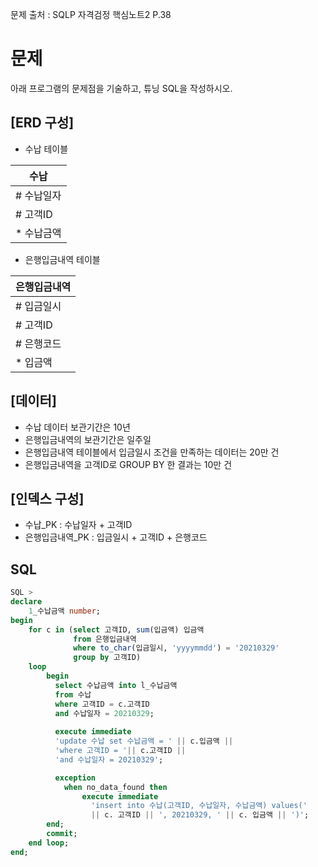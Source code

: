 문제 출처 : SQLP 자격검정 핵심노트2 P.38
# 문제
아래 프로그램의 문제점을 기술하고, 튜닝 SQL을 작성하시오.

## [ERD 구성]
- 수납 테이블

|수납 |
|---|
|# 수납일자|
|# 고객ID|
|* 수납금액|

- 은행입금내역 테이블

|은행입금내역 |
|---|
|# 입금일시|
|# 고객ID|
|# 은행코드|
|* 입금액|

## [데이터]
- 수납 데이터 보관기간은 10년
- 은행입금내역의 보관기간은 일주일
- 은행입금내역 테이블에서 입금일시 조건을 만족하는 데이터는 20만 건
- 은행입금내역을 고객ID로 GROUP BY 한 결과는 10만 건

## [인덱스 구성]
- 수납_PK : 수납일자 + 고객ID
- 은행입금내역_PK : 입금일시 + 고객ID + 은행코드

## SQL
```sql
SQL >
declare
	1_수납금액 number;
begin
	for c in (select 고객ID, sum(입금액) 입금액
			  from 은행입금내역
			  where to_char(입금일시, 'yyyymmdd') = '20210329'
			  group by 고객ID)
	loop
		begin
          select 수납금액 into l_수납금액
          from 수납
          where 고객ID = c.고객ID
          and 수납일자 = 20210329;
          
          execute immediate
          'update 수납 set 수납금액 = ' || c.입금액 ||
          'where 고객ID = '|| c.고객ID ||
          'and 수납일자 = 20210329';

		  exception
            when no_data_found then
            	execute immediate
                  'insert into 수납(고객ID, 수납일자, 수납금액) values(' 
                  || c. 고객ID || ', 20210329, ' || c. 입금액 || ')';
		end;
		commit;
	end loop;
end;
```